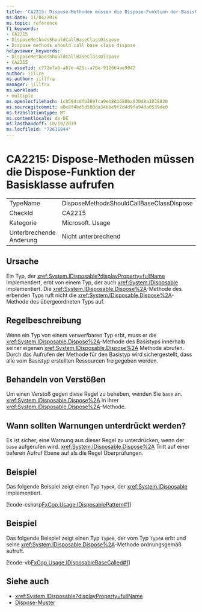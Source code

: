 ```yaml
---
title: 'CA2215: Dispose-Methoden müssen die Dispose-Funktion der Basisklasse aufrufen'
ms.date: 11/04/2016
ms.topic: reference
f1_keywords:
- CA2215
- DisposeMethodsShouldCallBaseClassDispose
- Dispose methods should call base class dispose
helpviewer_keywords:
- DisposeMethodsShouldCallBaseClassDispose
- CA2215
ms.assetid: c772e7a6-a87e-425c-a70e-912664ae9042
author: jillre
ms.author: jillfra
manager: jillfra
ms.workload:
- multiple
ms.openlocfilehash: 1c859dcdfb389fca9eb8d1680ba930d8a3038820
ms.sourcegitcommit: a8e8f4bd5d508da34bbe9f2d4d9fa94da0539de0
ms.translationtype: MT
ms.contentlocale: de-DE
ms.lasthandoff: 10/19/2019
ms.locfileid: "72611844"
---
```

# <a name="ca2215-dispose-methods-should-call-base-class-dispose"></a>CA2215: Dispose-Methoden müssen die Dispose-Funktion der Basisklasse aufrufen

|||
|-|-|
|TypeName|DisposeMethodsShouldCallBaseClassDispose|
|CheckId|CA2215|
|Kategorie|Microsoft. Usage|
|Unterbrechende Änderung|Nicht unterbrechend|

## <a name="cause"></a>Ursache
Ein Typ, der <xref:System.IDisposable?displayProperty=fullName> implementiert, erbt von einem Typ, der auch <xref:System.IDisposable> implementiert. Die <xref:System.IDisposable.Dispose%2A>-Methode des erbenden Typs ruft nicht die <xref:System.IDisposable.Dispose%2A>-Methode des übergeordneten Typs auf.

## <a name="rule-description"></a>Regelbeschreibung
Wenn ein Typ von einem verwerfbaren Typ erbt, muss er die <xref:System.IDisposable.Dispose%2A>-Methode des Basistyps innerhalb seiner eigenen <xref:System.IDisposable.Dispose%2A> Methode abrufen. Durch das Aufrufen der Methode für den Basistyp wird sichergestellt, dass alle vom Basistyp erstellten Ressourcen freigegeben werden.

## <a name="how-to-fix-violations"></a>Behandeln von Verstößen
Um einen Verstoß gegen diese Regel zu beheben, wenden Sie `base` an. <xref:System.IDisposable.Dispose%2A> in ihrer <xref:System.IDisposable.Dispose%2A>-Methode.

## <a name="when-to-suppress-warnings"></a>Wann sollten Warnungen unterdrückt werden?
Es ist sicher, eine Warnung aus dieser Regel zu unterdrücken, wenn der `base` aufgerufen wird. <xref:System.IDisposable.Dispose%2A> Tritt auf einer tieferen Aufruf Ebene auf als die Regel Überprüfungen.

## <a name="example"></a>Beispiel
Das folgende Beispiel zeigt einen Typ `TypeA`, der <xref:System.IDisposable> implementiert.

[!code-csharp[FxCop.Usage.IDisposablePattern#1](../code-quality/codesnippet/CSharp/ca2215-dispose-methods-should-call-base-class-dispose_1.cs)]

## <a name="example"></a>Beispiel
Das folgende Beispiel zeigt einen Typ `TypeB`, der vom Typ `TypeA` erbt und seine <xref:System.IDisposable.Dispose%2A>-Methode ordnungsgemäß aufruft.

[!code-vb[FxCop.Usage.IDisposableBaseCalled#1](../code-quality/codesnippet/VisualBasic/ca2215-dispose-methods-should-call-base-class-dispose_2.vb)]

## <a name="see-also"></a>Siehe auch

- <xref:System.IDisposable?displayProperty=fullName>
- [Dispose-Muster](/dotnet/standard/design-guidelines/dispose-pattern)
